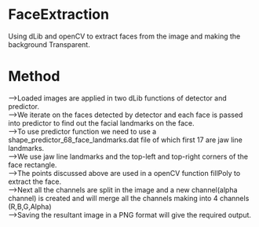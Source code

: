 # FaceExtraction
Using dLib and openCV  to extract faces from the image and making the background Transparent.

# Method
-->Loaded images are applied in two dLib functions of detector and predictor.
<br/>
-->We iterate on the faces detected by detector and each face is passed into predictor to find out the facial landmarks on the face.
<br/>
-->To use predictor function we need to use a shape_predictor_68_face_landmarks.dat file of which first 17 are jaw line landmarks.
<br/>
-->We use jaw line landmarks and the top-left and top-right corners of the face rectangle. 
<br/>
-->The points discussed above are used in a openCV function fillPoly to extract the face.
<br/>
-->Next all the channels are split in the image and a new channel(alpha channel) is created and will merge all the channels making
into 4 channels (R,B,G,Alpha)
<br/>
-->Saving the resultant image in a PNG format will give the required output.
